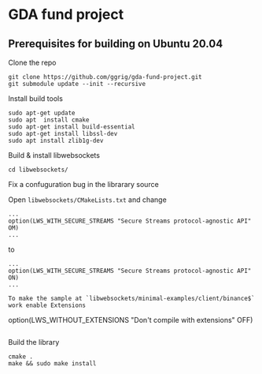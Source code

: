 # GDA fund project

## Prerequisites for building on Ubuntu 20.04

Clone the repo
```
git clone https://github.com/ggrig/gda-fund-project.git
git submodule update --init --recursive
```

Install build tools
```
sudo apt-get update
sudo apt  install cmake
sudo apt-get install build-essential
sudo apt-get install libssl-dev
sudo apt install zlib1g-dev
```

Build & install libwebsockets

```
cd libwebsockets/
```
Fix a confuguration bug in the librarary source

Open `libwebsockets/CMakeLists.txt` and change
```
...
option(LWS_WITH_SECURE_STREAMS "Secure Streams protocol-agnostic API" OM)
...
```
to
```
...
option(LWS_WITH_SECURE_STREAMS "Secure Streams protocol-agnostic API" ON)
...

To make the sample at `libwebsockets/minimal-examples/client/binance$` work enable Extensions
```
option(LWS_WITHOUT_EXTENSIONS "Don't compile with extensions" OFF)
```

```
Build the library
```
cmake .
make && sudo make install
```


